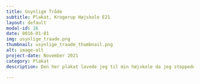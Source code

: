 ```yaml
---
title: Usynlige Tråde
subtitle: Plakat, Krogerup Højskole E21
layout: default
modal-id: 16
date: 0016-01-01
img: usynlige_traade.png
thumbnail: usynlige_traade_thumbnail.png
alt: image-alt
project-date: November 2021
category: Plakat
description: Den her plakat lavede jeg til min højskole da jeg stoppede (42 x 59,4 cm).

---
```


